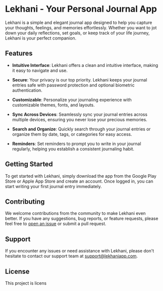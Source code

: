 # Lekhani - Your Personal Journal App

Lekhani is a simple and elegant journal app designed to help you capture your thoughts, feelings, and memories effortlessly. Whether you want to jot down your daily reflections, set goals, or keep track of your life journey, Lekhani is your perfect companion.

## Features

- **Intuitive Interface**: Lekhani offers a clean and intuitive interface, making it easy to navigate and use.

- **Secure**: Your privacy is our top priority. Lekhani keeps your journal entries safe with password protection and optional biometric authentication.

- **Customizable**: Personalize your journaling experience with customizable themes, fonts, and layouts.

- **Sync Across Devices**: Seamlessly sync your journal entries across multiple devices, ensuring you never lose your precious memories.

- **Search and Organize**: Quickly search through your journal entries or organize them by date, tags, or categories for easy access.

- **Reminders**: Set reminders to prompt you to write in your journal regularly, helping you establish a consistent journaling habit.

## Getting Started

To get started with Lekhani, simply download the app from the Google Play Store or Apple App Store and create an account. Once logged in, you can start writing your first journal entry immediately.

## Contributing

We welcome contributions from the community to make Lekhani even better. If you have any suggestions, bug reports, or feature requests, please feel free to [open an issue](https://github.com/your-username/lekhani-app/issues) or submit a pull request.

## Support

If you encounter any issues or need assistance with Lekhani, please don't hesitate to contact our support team at support@lekhaniapp.com.

## License

This project is licens
